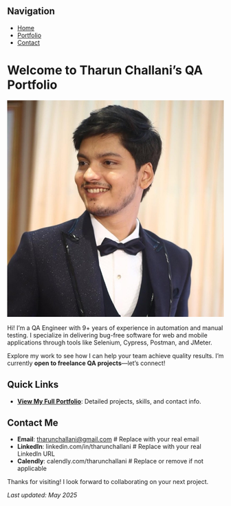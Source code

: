 ## Navigation
- [Home](index.md)
- [Portfolio](README.md)
- [Contact](#contact-me)

# Welcome to Tharun Challani’s QA Portfolio
![Tharun Challani](images/profile.jpg)

Hi! I’m a QA Engineer with 9+ years of experience in automation and manual testing. I specialize in delivering bug-free software for web and mobile applications through tools like Selenium, Cypress, Postman, and JMeter.

Explore my work to see how I can help your team achieve quality results. I’m currently **open to freelance QA projects**—let’s connect!

## Quick Links
- **[View My Full Portfolio](README.md)**: Detailed projects, skills, and contact info.

## Contact Me
- **Email**: tharunchallani@gmail.com  # Replace with your real email
- **LinkedIn**: linkedin.com/in/tharunchallani  # Replace with your real LinkedIn URL
- **Calendly**: calendly.com/tharunchallani  # Replace or remove if not applicable

Thanks for visiting! I look forward to collaborating on your next project.







        
*Last updated: May 2025*